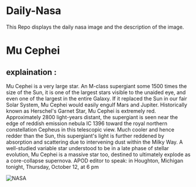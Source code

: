 # Daily-Nasa

This Repo displays the daily nasa image and the description of the image.

<!--NASA-->
# Mu Cephei
## explaination :

Mu Cephei is a very large star. An M-class supergiant some 1500 times the size of the Sun, it is one of the largest stars visible to the unaided eye, and even one of the largest in the entire Galaxy. If it replaced the Sun in our fair Solar System, Mu Cephei would easily engulf Mars and Jupiter. Historically known as Herschel's Garnet Star, Mu Cephei is extremely red. Approximately 2800 light-years distant, the supergiant is seen near the edge of reddish emission nebula IC 1396 toward the royal northern constellation Cepheus in this telescopic view. Much cooler and hence redder than the Sun, this supergiant's light is further reddened by absorption and scattering due to intervening dust within the Milky Way. A well-studied variable star understood to be in a late phase of stellar evolution, Mu Cephei is a massive star too, destined to ultimately explode as a core-collapse supernova.   APOD editor to speak: in Houghton, Michigan tonight, Thursday, October 12, at 6 pm

![NASA](https://apod.nasa.gov/apod/image/2310/MuCephei_apod1024.jpg)
<!--/NASA-->